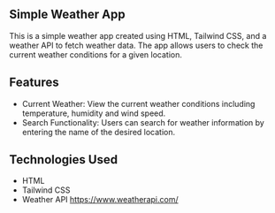 ## Simple Weather App
This is a simple weather app created using HTML, Tailwind CSS, and a weather API to fetch weather data. The app allows users to check the current weather conditions for a given location.

## Features
* Current Weather: View the current weather conditions including temperature, humidity and wind speed.
* Search Functionality: Users can search for weather information by entering the name of the desired location.

## Technologies Used
* HTML
* Tailwind CSS
* Weather API https://www.weatherapi.com/
